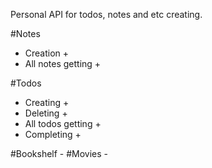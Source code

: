 Personal API for todos, notes and etc creating.

#Notes

- Creation +
- All notes getting +

#Todos

- Creating +
- Deleting +
- All todos getting +
- Completing +

#Bookshelf -
#Movies -
